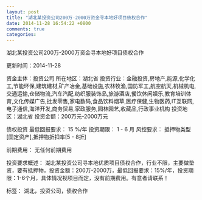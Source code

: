 ```yaml
---
layout: post
title: "湖北某投资公司200万-2000万资金寻本地好项目债权合作"
date: 2014-11-28 16:54:22 +0800
comments: true
categories: 
---
```

湖北某投资公司200万-2000万资金寻本地好项目债权合作



更新时间：2014-11-28

资金主体：投资公司
所在地区：湖北省
投资行业：金融投资,房地产,能源,化学化工,节能环保,建筑建材,矿产冶金,基础设施,农林牧渔,国防军工,航空航天,机械机电,交通运输,仓储物流,汽车汽配,纺织服装饰品,旅游酒店,餐饮休闲娱乐,教育培训体育,文化传媒广告,批发零售,家电数码,食品饮料烟草,医疗保健,生物医药,IT互联网,电子通信,海洋开发,商务贸易,家政服务,园林园艺,收藏品,行政事业机构
投资地区：湖北省
投资金额：200万元-2000万元

债权投资
最低回报要求：
                            15 %/年
                                                                                投资期限：
                            1 - 6 月
                                                                                                                                        风控要求：
                            抵押物类型[固定资产],抵押物折扣率[5 - 8折]

前期费用：
无任何前期费用

投资要求概述：
湖北某投资公司寻本地优质项目债权合作，行业不限，主要做垫资，要有抵押物，投资金额：200万-2000万，最低回报要求：15%/年，投资期限：1-6个月，具体情况视项目而定，没有前期费用。有意者请联系！

标签：
湖北，投资公司，债权合作


